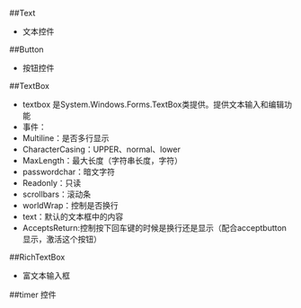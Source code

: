 ##Text
 - 文本控件

##Button
 - 按钮控件
 
##TextBox
 - textbox 是System.Windows.Forms.TextBox类提供。提供文本输入和编辑功能
 - 事件：
  - Multiline：是否多行显示
  - CharacterCasing：UPPER、normal、lower
  - MaxLength：最大长度（字符串长度，字符）
  - passwordchar：暗文字符
  - Readonly：只读
  - scrollbars：滚动条
  - worldWrap：控制是否换行
  - text：默认的文本框中的内容
  - AcceptsReturn:控制按下回车键的时候是换行还是显示（配合acceptbutton显示，激活这个按钮） 
  
 ##RichTextBox
 - 富文本输入框
 
 ##timer 控件
 
 